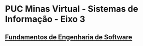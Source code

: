 # PUC Minas Virtual - Sistemas de Informação - Eixo 3

## [Fundamentos de Engenharia de Software](./fundamentos_software.md)
